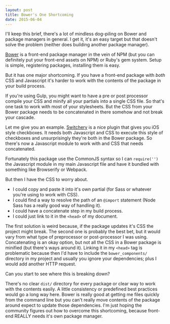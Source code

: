 ```yaml
---
layout: post
title: Bower's One Shortcoming
date: 2015-06-04
---
```


I'll keep this brief, there's a lot of mindless dog-piling on Bower and package managers in general. I get it, it's an easy target but that doesn't solve the problem (neither does building another package manager).

[Bower](http://bower.io/) is a front-end package manager in the vein of NPM (but you can definitely put your front-end assets on NPM) or Ruby's gem system. Setup is simple, registering packages, installing them is easy.

But it has one major shortcoming. If you have a front-end package with *both* CSS and Javascript it's harder to work with the contents of the package in your build process.

If you're using Gulp, you might want to have a pre or post processor compile your CSS and minify all your partials into a single CSS file. So that's one task to work with most of your stylesheets. But the CSS from your Bower package needs to be concatenated in there somehow and not break your cascade.

Let me give you an example. [Switchery](http://abpetkov.github.io/switchery/) is a nice plugin that gives you iOS style checkboxes. It needs both Javascript and CSS to execute this style of checkboxes and unsurprisingly they're both in the Bower package. So there's now a Javascript module to work with and CSS that needs concatenated.

Fortunately this package use the CommonJS syntax so I can `require('')` the Javascript module in my main Javascript file and have it bundled with something like Browserify or Webpack.

But then I have the CSS to worry about.

- I could copy and paste it into it's own partial (for Sass or whatever you're using to work with CSS).
- I could find a way to resolve the path of an `@import` statement (Node Sass has a really good way of handling it).
- I could have a concatenate step in my build process.
- I could just link to it in the `<head>` of my document.

The first solution is weird because, if the package updates it's CSS the project might break. The second one is probably the best bet, but it would vary from what type of preprocessor or post-processor I was using. Concatenating is an okay option, but not all the CSS in a Bower package is minified (but there's ways around it). Linking it in my `<head>` tag is problematic because then I'd have to include the `bower_components/` directory in my project and usually you ignore your dependencies; plus I would add another HTTP request.

Can you start to see where this is breaking down?

There's no clear `dist/` directory for every package or clear way to work with the contents easily. A little consistency or predefined best practices would go a long way here. Bower is really good at getting me files quickly from the command line but you can't really move contents of the package around expect to update those dependencies. I'm just hoping the community figures out how to overcome this shortcoming, because front-end REALLY needs it's own package manager.
